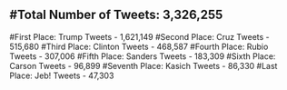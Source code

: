#Total Number of Tweets: 3,326,255 
---
#First Place: Trump Tweets - 1,621,149
#Second Place: Cruz Tweets - 515,680
#Third Place: Clinton Tweets - 468,587
#Fourth Place: Rubio Tweets - 307,006
#Fifth Place: Sanders Tweets - 183,309
#Sixth Place: Carson Tweets - 96,899
#Seventh Place: Kasich Tweets - 86,330
#Last Place: Jeb! Tweets - 47,303

